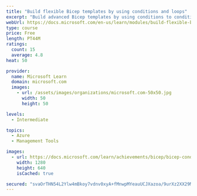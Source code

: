 ```yaml
---
title: "Build flexible Bicep templates by using conditions and loops"
excerpt: "Build advanced Bicep templates by using conditions to conditionally deploy resources and using loops to deploy multiple instances of resources."
webUrl: https://docs.microsoft.com/en-us/learn/modules/build-flexible-bicep-templates-conditions-loops/
type: course
price: Free
length: PT44M
ratings:
  count: 15
  average: 4.8
heat: 50

provider:
  name: Microsoft Learn
  domain: microsoft.com
  images:
    - url: /assets/images/organizations/microsoft.com-50x50.jpg
      width: 50
      height: 50

levels:
  - Intermediate

topics:
  - Azure
  - Management Tools

images:
  - url: https://docs.microsoft.com/learn/achievements/bicep/bicep-conditions-loops-social.png
    width: 1280
    height: 640
    isCached: true

secured: "svaOrTHN54L2Ylw4mBkoy7vdnv0xyA+fMnwpMYeauUCJXazoa/9urXz2XX29M1gZws9TIFwF7X0TGISi/Ew/uKwmoJnxRFiPLnxCy0Zq3nq8xWKGLSotgEyu4gktKxXDCL2Wg30vIHLObbeb/yPFZiL4alRBW3vl9ziss/p0cgZjSVe27yTAAe4BtNHUwX8DE4IfmAhLRIf2MFYtdnFzbf0HcaynmjKHK4hm1iaS44Ftk4ZD4X0PplyPTNl994imMlMoulsMn+iJncUNXE2vvsMGmKdk3W09pv1MJixHwKcuHkQqMhR1fzVuwJlGKsvZe00Zbb6woA7USk4WOFF/pNe+i2gzMlmiIVnMbhS559iglZjnMjrKiMGpO6I6xvXbgnA2rvUFZ1FdnqTTuH+NkBHdRHm64VA2sJqGG6mcRIU=;tWlN8bZQ6nUelG+wIDQcLA=="
---
```


